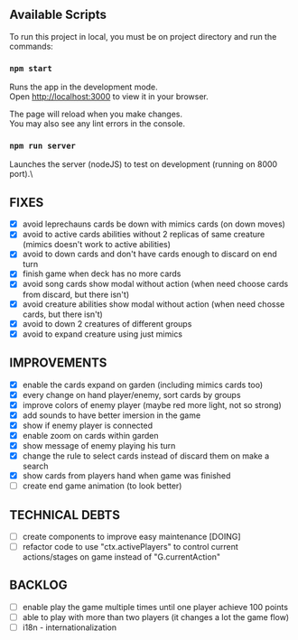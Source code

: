 ## Available Scripts
To run this project in local, you must be on project directory and run the commands:

### `npm start`
Runs the app in the development mode.\
Open [http://localhost:3000](http://localhost:3000) to view it in your browser.

The page will reload when you make changes.\
You may also see any lint errors in the console.

### `npm run server`
Launches the server (nodeJS) to test on development (running on 8000 port).\

## FIXES
- [x] avoid leprechauns cards be down with mimics cards (on down moves)
- [x] avoid to active cards abilities without 2 replicas of same creature (mimics doesn't work to active abilities)
- [x] avoid to down cards and don't have cards enough to discard on end turn
- [x] finish game when deck has no more cards
- [x] avoid song cards show modal without action (when need choose cards from discard, but there isn't)
- [x] avoid creature abilities show modal without action (when need chosse cards, but there isn't)
- [x] avoid to down 2 creatures of different groups
- [x] avoid to expand creature using just mimics

## IMPROVEMENTS
- [x] enable the cards expand on garden (including mimics cards too)
- [x] every change on hand player/enemy, sort cards by groups
- [x] improve colors of enemy player (maybe red more light, not so strong)
- [x] add sounds to have better imersion in the game
- [x] show if enemy player is connected
- [x] enable zoom on cards within garden
- [x] show message of enemy playing his turn
- [x] change the rule to select cards instead of discard them on make a search
- [x] show cards from players hand when game was finished
- [ ] create end game animation (to look better)

## TECHNICAL DEBTS
- [ ] create components to improve easy maintenance [DOING]
- [ ] refactor code to use "ctx.activePlayers" to control current actions/stages on game instead of "G.currentAction"

## BACKLOG
- [ ] enable play the game multiple times until one player achieve 100 points
- [ ] able to play with more than two players (it changes a lot the game flow)
- [ ] i18n - internationalization